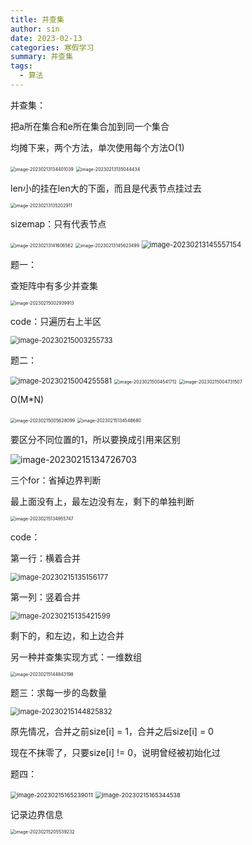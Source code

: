 ```yaml
---
title: 并查集
author: sin
date: 2023-02-13
categories: 寒假学习
summary: 并查集
tags: 
  - 算法
---
```


并查集：

把a所在集合和e所在集合加到同一个集合

均摊下来，两个方法，单次使用每个方法O(1)

<img src="https://raw.githubusercontent.com/c-sin7/picgoIMG/main/image-20230213134401039.png" alt="image-20230213134401039" style="zoom:50%;" />

<img src="https://raw.githubusercontent.com/c-sin7/picgoIMG/main/image-20230213135044434.png" alt="image-20230213135044434" style="zoom:50%;" />

len小的挂在len大的下面，而且是代表节点挂过去

<img src="https://raw.githubusercontent.com/c-sin7/picgoIMG/main/image-20230213135202911.png" alt="image-20230213135202911" style="zoom:50%;" />

sizemap：只有代表节点

<img src="https://raw.githubusercontent.com/c-sin7/picgoIMG/main/image-20230213141606562.png" alt="image-20230213141606562" style="zoom:50%;" />



<img src="https://raw.githubusercontent.com/c-sin7/picgoIMG/main/image-20230213145623499.png" alt="image-20230213145623499" style="zoom:50%;" />

<img src="https://raw.githubusercontent.com/c-sin7/picgoIMG/main/image-20230213145557154.png" alt="image-20230213145557154" style="zoom:80%;" />

题一：

查矩阵中有多少并查集

<img src="https://raw.githubusercontent.com/c-sin7/picgoIMG/main/image-20230215002939913.png" alt="image-20230215002939913" style="zoom:50%;" />

code：只遍历右上半区

<img src="https://raw.githubusercontent.com/c-sin7/picgoIMG/main/image-20230215003255733.png" alt="image-20230215003255733" style="zoom:80%;" />

题二：

<img src="https://raw.githubusercontent.com/c-sin7/picgoIMG/main/image-20230215004255581.png" alt="image-20230215004255581" style="zoom: 80%;" />

<img src="https://raw.githubusercontent.com/c-sin7/picgoIMG/main/image-20230215004541712.png" alt="image-20230215004541712" style="zoom:50%;" />

<img src="https://raw.githubusercontent.com/c-sin7/picgoIMG/main/image-20230215004731507.png" alt="image-20230215004731507" style="zoom:50%;" />

O(M*N)

<img src="https://raw.githubusercontent.com/c-sin7/picgoIMG/main/image-20230215005628099.png" alt="image-20230215005628099" style="zoom:50%;" />

<img src="https://raw.githubusercontent.com/c-sin7/picgoIMG/main/image-20230215134548680.png" alt="image-20230215134548680" style="zoom:50%;" />

要区分不同位置的1，所以要换成引用来区别

![image-20230215134726703](https://raw.githubusercontent.com/c-sin7/picgoIMG/main/image-20230215134726703.png)

三个for：省掉边界判断

最上面没有上，最左边没有左，剩下的单独判断

<img src="https://raw.githubusercontent.com/c-sin7/picgoIMG/main/image-20230215134955747.png" alt="image-20230215134955747" style="zoom:50%;" />

code：

第一行：横着合并

<img src="https://raw.githubusercontent.com/c-sin7/picgoIMG/main/image-20230215135156177.png" alt="image-20230215135156177" style="zoom:80%;" />

第一列：竖着合并

<img src="https://raw.githubusercontent.com/c-sin7/picgoIMG/main/image-20230215135421599.png" alt="image-20230215135421599" style="zoom: 80%;" />

剩下的，和左边，和上边合并



另一种并查集实现方式：一维数组

<img src="https://raw.githubusercontent.com/c-sin7/picgoIMG/main/image-20230215144843198.png" alt="image-20230215144843198" style="zoom:50%;" />

题三：求每一步的岛数量

<img src="https://raw.githubusercontent.com/c-sin7/picgoIMG/main/image-20230215144825832.png" alt="image-20230215144825832" style="zoom:80%;" />

原先情况，合并之前size[i] = 1，合并之后size[i] = 0

现在不抹零了，只要size[i] != 0，说明曾经被初始化过

题四：

<img src="https://raw.githubusercontent.com/c-sin7/picgoIMG/main/image-20230215165239011.png" alt="image-20230215165239011" style="zoom: 67%;" />

<img src="https://raw.githubusercontent.com/c-sin7/picgoIMG/main/image-20230215165344538.png" alt="image-20230215165344538" style="zoom: 67%;" />

记录边界信息

<img src="https://raw.githubusercontent.com/c-sin7/picgoIMG/main/image-20230215205539232.png" alt="image-20230215205539232" style="zoom:50%;" />